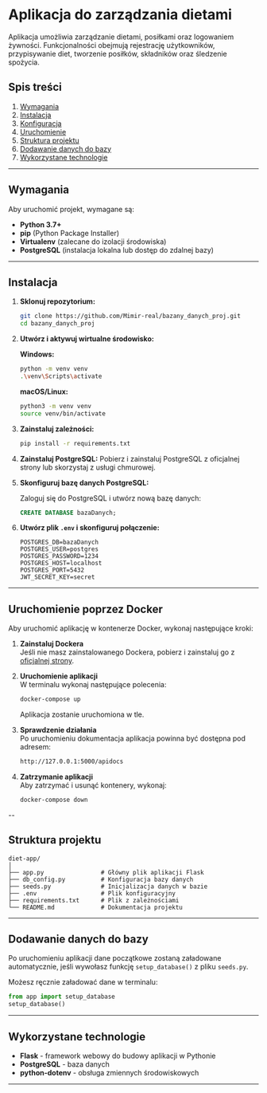 # Aplikacja do zarządzania dietami

Aplikacja umożliwia zarządzanie dietami, posiłkami oraz logowaniem żywności. Funkcjonalności obejmują rejestrację użytkowników, przypisywanie diet, tworzenie posiłków, składników oraz śledzenie spożycia.

## Spis treści

1. [Wymagania](#wymagania)
2. [Instalacja](#instalacja)
3. [Konfiguracja](#konfiguracja)
4. [Uruchomienie](#uruchomienie)
5. [Struktura projektu](#struktura-projektu)
6. [Dodawanie danych do bazy](#dodawanie-danych-do-bazy)
7. [Wykorzystane technologie](#wykorzystane-technologie)

---

## Wymagania

Aby uruchomić projekt, wymagane są:

- **Python 3.7+**
- **pip** (Python Package Installer)
- **Virtualenv** (zalecane do izolacji środowiska)
- **PostgreSQL** (instalacja lokalna lub dostęp do zdalnej bazy)

---

## Instalacja

1. **Sklonuj repozytorium:**

   ```bash
   git clone https://github.com/Mimir-real/bazany_danych_proj.git
   cd bazany_danych_proj
   ```

2. **Utwórz i aktywuj wirtualne środowisko:**

   **Windows:**
   ```bash
   python -m venv venv
   .\venv\Scripts\activate
   ```
   **macOS/Linux:**
   ```bash
   python3 -m venv venv
   source venv/bin/activate
   ```

3. **Zainstaluj zależności:**
   ```bash
   pip install -r requirements.txt
   ```

4. **Zainstaluj PostgreSQL:**
   Pobierz i zainstaluj PostgreSQL z oficjalnej strony lub skorzystaj z usługi chmurowej.

5. **Skonfiguruj bazę danych PostgreSQL:**

   Zaloguj się do PostgreSQL i utwórz nową bazę danych:
   ```sql
   CREATE DATABASE bazaDanych;
   ```

6. **Utwórz plik `.env` i skonfiguruj połączenie:**
   
    ```plaintext
    POSTGRES_DB=bazaDanych
    POSTGRES_USER=postgres
    POSTGRES_PASSWORD=1234
    POSTGRES_HOST=localhost
    POSTGRES_PORT=5432
    JWT_SECRET_KEY=secret
    ```
   
---

## Uruchomienie poprzez Docker

Aby uruchomić aplikację w kontenerze Docker, wykonaj następujące kroki:

1. **Zainstaluj Dockera**  
   Jeśli nie masz zainstalowanego Dockera, pobierz i zainstaluj go z [oficjalnej strony](https://www.docker.com/get-started).

2. **Uruchomienie aplikacji**  
   W terminalu wykonaj następujące polecenia:

   ```bash
   docker-compose up
   ```

   Aplikacja zostanie uruchomiona w tle.

3. **Sprawdzenie działania**  
   Po uruchomieniu dokumentacja aplikacja powinna być dostępna pod adresem:

   ```bash
   http://127.0.0.1:5000/apidocs
   ```

4. **Zatrzymanie aplikacji**  
   Aby zatrzymać i usunąć kontenery, wykonaj:

   ```bash
   docker-compose down
   ```

--

## Struktura projektu

```
diet-app/
│
├── app.py                # Główny plik aplikacji Flask
├── db_config.py          # Konfiguracja bazy danych
├── seeds.py              # Inicjalizacja danych w bazie
├── .env                  # Plik konfiguracyjny
├── requirements.txt      # Plik z zależnościami
└── README.md             # Dokumentacja projektu
```

---

## Dodawanie danych do bazy

Po uruchomieniu aplikacji dane początkowe zostaną załadowane automatycznie, jeśli wywołasz funkcję `setup_database()` z pliku `seeds.py`.

Możesz ręcznie załadować dane w terminalu:

```python
from app import setup_database
setup_database()
```

---

## Wykorzystane technologie

- **Flask** - framework webowy do budowy aplikacji w Pythonie
- **PostgreSQL** - baza danych
- **python-dotenv** - obsługa zmiennych środowiskowych

---

